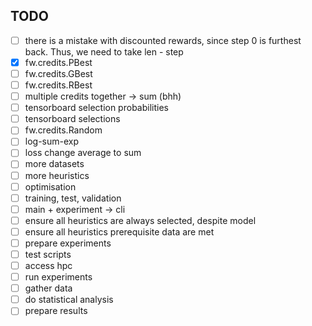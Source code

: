## TODO

- [ ] there is a mistake with discounted rewards, since step 0 is furthest back. Thus, we need to take len - step
- [x] fw.credits.PBest
- [ ] fw.credits.GBest
- [ ] fw.credits.RBest
- [ ] multiple credits together -> sum (bhh)
- [ ] tensorboard selection probabilities
- [ ] tensorboard selections
- [ ] fw.credits.Random
- [ ] log-sum-exp
- [ ] loss change average to sum
- [ ] more datasets
- [ ] more heuristics
- [ ] optimisation
- [ ] training, test, validation
- [ ] main + experiment -> cli
- [ ] ensure all heuristics are always selected, despite model
- [ ] ensure all heuristics prerequisite data are met
- [ ] prepare experiments
- [ ] test scripts
- [ ] access hpc
- [ ] run experiments
- [ ] gather data
- [ ] do statistical analysis
- [ ] prepare results
